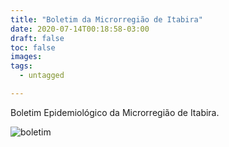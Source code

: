 ```yaml
---
title: "Boletim da Microrregião de Itabira"
date: 2020-07-14T00:18:58-03:00
draft: false
toc: false
images:
tags: 
  - untagged

---
```


Boletim Epidemiológico da Microrregião de Itabira.

![boletim](/boletim_itabira_14_07.jpg)

